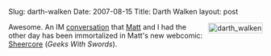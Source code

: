 Slug: darth-walken
Date: 2007-08-15
Title: Darth Walken
layout: post

<a href="http://sheercore.com/2007/08/15/darth-walken/"><img  alt="darth_walken" class="at-xid-6a010534988cd3970b0120a5b36819970c  selected" src="http://steveivy.typepad.com/.a/6a010534988cd3970b0120a5b36819970c-pi" style="float:right; margin: 0 0 8px 8px; padding:1px; border: 1px solid #ccc;" /></a>

Awesome. An IM [conversation](http://echoloquation.com/post/7963554) that [Matt](http://mattgemmell.com/) and I had the other day has been immortalized in Matt's new webcomic: [Sheercore](http://sheercore.com) (*Geeks With Swords*).
